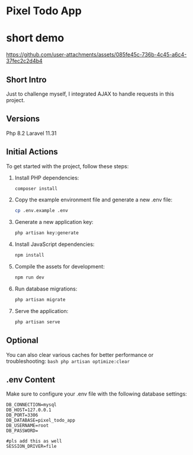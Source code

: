 # Pixel Todo App
# short demo

https://github.com/user-attachments/assets/085fe45c-736b-4c45-a6c4-37fec2c2d4b4


## Short Intro

Just to challenge myself, I integrated AJAX to handle requests in this project. 

## Versions
Php 8.2
Laravel 11.31

## Initial Actions

To get started with the project, follow these steps:

1. Install PHP dependencies:
   ```bash
   composer install
   ```

2. Copy the example environment file and generate a new .env file:
    ```bash
    cp .env.example .env
    ```

3. Generate a new application key:
    ```bash
    php artisan key:generate
    ```

4. Install JavaScript dependencies:
    ```bash
    npm install
    ```
    
5. Compile the assets for development:
    ```bash
    npm run dev
    ```
    
6. Run database migrations:
    ```bash
    php artisan migrate
    ```
    
7. Serve the application:
    ```bash
    php artisan serve
    ```

## Optional
You can also clear various caches for better performance or troubleshooting:
    ```bash
    php artisan optimize:clear
    ```

## .env Content
Make sure to configure your .env file with the following database settings:
```
DB_CONNECTION=mysql
DB_HOST=127.0.0.1
DB_PORT=3306
DB_DATABASE=pixel_todo_app
DB_USERNAME=root
DB_PASSWORD=

#pls add this as well
SESSION_DRIVER=file
````
